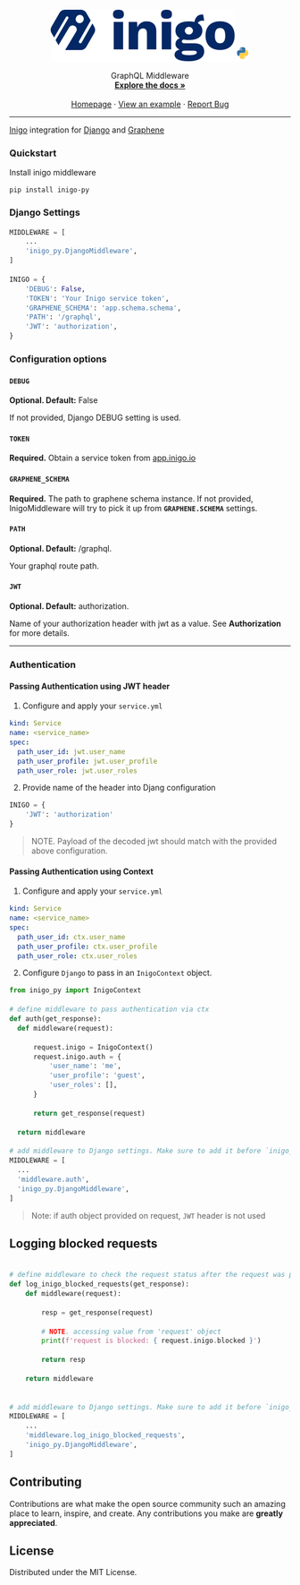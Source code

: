 <br />
<div align="center">
  <img src="https://raw.githubusercontent.com/inigolabs/inigo-py/master/docs/inigo.svg">
  <img height="25" src="https://raw.githubusercontent.com/inigolabs/inigo-py/master/docs/py.svg">

  <p align="center">
    GraphQL Middleware
    <br />
    <a href="https://docs.inigo.io"><strong>Explore the docs »</strong></a>
    <br /> <br />
    <a href="https://inigo.io">Homepage</a>
    ·
    <a href="https://github.com/inigolabs/inigo-py/tree/master/example">View an example</a>
    ·
    <a href="https://github.com/inigolabs/inigo-py/issues">Report Bug</a>
  </p>
</div>


---
[Inigo](https://inigo.io) integration for [Django](https://www.djangoproject.com/) and [Graphene](https://graphene-python.org/)

### Quickstart

Install inigo middleware
```shell
pip install inigo-py
```

### Django Settings

```python
MIDDLEWARE = [
    ...
    'inigo_py.DjangoMiddleware',
]

INIGO = {
    'DEBUG': False,
    'TOKEN': 'Your Inigo service token',
    'GRAPHENE_SCHEMA': 'app.schema.schema',
    'PATH': '/graphql',
    'JWT': 'authorization',
}
```

### Configuration options

#### __`DEBUG`__
**Optional. Default:** False

If not provided, Django DEBUG setting is used.

#### __`TOKEN`__
**Required.** Obtain a service token from [app.inigo.io](app.inigo.io)

#### __`GRAPHENE_SCHEMA`__
**Required.** The path to graphene schema instance. If not provided, InigoMiddleware will try to pick it up from __`GRAPHENE.SCHEMA`__ settings.

#### __`PATH`__
**Optional. Default:** /graphql. 

Your graphql route path.

#### __`JWT`__
**Optional. Default:** authorization.

Name of your authorization header with jwt as a value. See **Authorization** for more details.

---

### Authentication 

#### Passing Authentication using JWT header
1. Configure and apply your `service.yml`
  ```yaml
  kind: Service
  name: <service_name>
  spec:
    path_user_id: jwt.user_name
    path_user_profile: jwt.user_profile
    path_user_role: jwt.user_roles
  ```

2. Provide name of the header into Djang configuration
```python
INIGO = {
    'JWT': 'authorization'
}
```

> NOTE. Payload of the decoded jwt should match with the provided above configuration.

#### Passing Authentication using Context

1. Configure and apply your `service.yml`
  ```yaml
  kind: Service
  name: <service_name>
  spec:
    path_user_id: ctx.user_name
    path_user_profile: ctx.user_profile
    path_user_role: ctx.user_roles
  ```

2. Configure `Django` to pass in an `InigoContext` object.

  ```python
from inigo_py import InigoContext

# define middleware to pass authentication via ctx
def auth(get_response):
    def middleware(request):

        request.inigo = InigoContext()
        request.inigo.auth = {
            'user_name': 'me',
            'user_profile': 'guest',
            'user_roles': [],
        }

        return get_response(request)

    return middleware

# add middleware to Django settings. Make sure to add it before `inigo_py.DjangoMiddleware` as it's providing info required for correct request processing.
MIDDLEWARE = [
    ...
    'middleware.auth',
    'inigo_py.DjangoMiddleware',
]
  ```

> Note: if auth object provided on request, `JWT` header is not used




## Logging blocked requests
```python

# define middleware to check the request status after the request was processed by Inigo.
def log_inigo_blocked_requests(get_response):
    def middleware(request):

        resp = get_response(request)

        # NOTE. accessing value from 'request' object
        print(f'request is blocked: { request.inigo.blocked }')

        return resp

    return middleware


# add middleware to Django settings. Make sure to add it before `inigo_py.DjangoMiddleware` as status is available after `get_response` call.
MIDDLEWARE = [
    ...
    'middleware.log_inigo_blocked_requests',
    'inigo_py.DjangoMiddleware',
]
```

## Contributing
Contributions are what make the open source community such an amazing place to learn, inspire, and create. Any contributions you make are **greatly appreciated**.

## License
Distributed under the MIT License.
